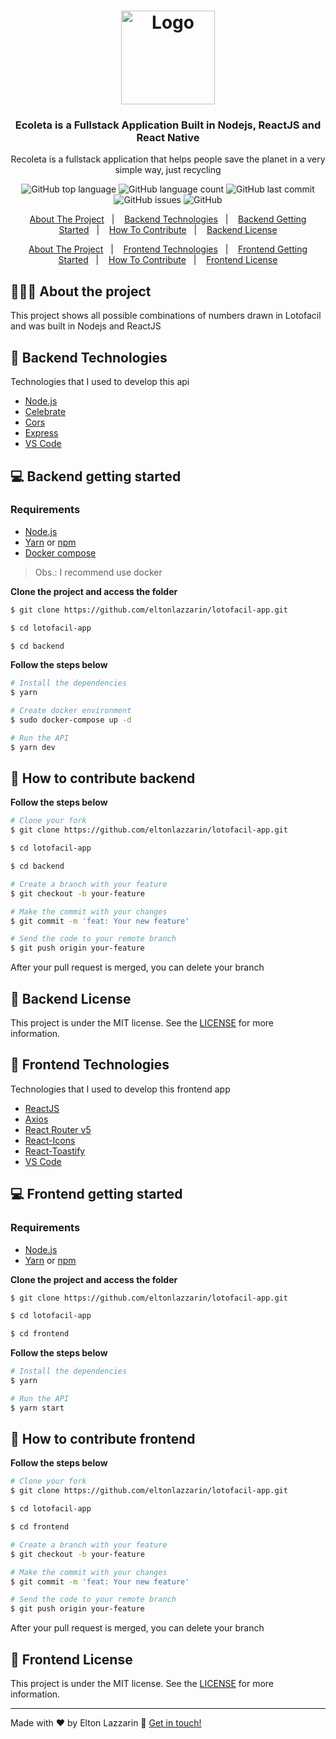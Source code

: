 <h1 align="center">
	<img alt="Logo" src="https://github.com/eltonlazzarin/lotofacil-app/blob/master/frontend/src/assets/lottery.png" height="150px" width="150px" />
</h1>

<h3 align="center">
  Ecoleta is a Fullstack Application Built in Nodejs, ReactJS and React Native
</h3>

<p align="center">Recoleta is a fullstack application that helps people save the planet in a very simple way, just recycling</p>

<p align="center">
  <img alt="GitHub top language" src="https://img.shields.io/github/languages/top/eltonlazzarin/lotofacil-app">

  <img alt="GitHub language count" src="https://img.shields.io/github/languages/count/eltonlazzarin/lotofacil-app">

  <img alt="GitHub last commit" src="https://img.shields.io/github/last-commit/eltonlazzarin/lotofacil-app">

  <img alt="GitHub issues" src="https://img.shields.io/github/issues/eltonlazzarin/lotofacil-app">
  
  <img alt="GitHub" src="https://img.shields.io/github/license/eltonlazzarin/lotofacil-app">
</p>

<p align="center">
  <a href="#-about-the-project">About The Project</a>&nbsp;&nbsp;&nbsp;|&nbsp;&nbsp;&nbsp;
  <a href="#-backend-technologies">Backend Technologies</a>&nbsp;&nbsp;&nbsp;|&nbsp;&nbsp;&nbsp;
  <a href="#-backend-getting-started">Backend Getting Started</a>&nbsp;&nbsp;&nbsp;|&nbsp;&nbsp;&nbsp;
  <a href="#-how-to-contribute-backend">How To Contribute</a>&nbsp;&nbsp;&nbsp;|&nbsp;&nbsp;&nbsp;
  <a href="#-backend-license">Backend License</a>
</p>

<p align="center">
  <a href="#-about-the-project">About The Project</a>&nbsp;&nbsp;&nbsp;|&nbsp;&nbsp;&nbsp; 
  <a href="#-frontend-technologies">Frontend Technologies</a>&nbsp;&nbsp;&nbsp;|&nbsp;&nbsp;&nbsp;
  <a href="#-frontend-getting-started">Frontend Getting Started</a>&nbsp;&nbsp;&nbsp;|&nbsp;&nbsp;&nbsp;
  <a href="#-how-to-contribute-frontend">How To Contribute</a>&nbsp;&nbsp;&nbsp;|&nbsp;&nbsp;&nbsp;
  <a href="#-frontend-license">Frontend License</a>
</p>

## 👨🏻‍💻 About the project

<p>This project shows all possible combinations of numbers drawn in Lotofacil and was built in Nodejs and ReactJS</p>

## 🚀 Backend Technologies

Technologies that I used to develop this api

- [Node.js](https://nodejs.org/en)
- [Celebrate](https://github.com/arb/celebrate)
- [Cors](https://github.com/expressjs/cors)
- [Express](https://github.com/expressjs/express)
- [VS Code](https://code.visualstudio.com)

## 💻 Backend getting started

### Requirements

- [Node.js](https://nodejs.org/en/)
- [Yarn](https://classic.yarnpkg.com/) or [npm](https://www.npmjs.com/)
- [Docker compose](https://docs.docker.com/compose/install)

> Obs.: I recommend use docker

**Clone the project and access the folder**

```bash
$ git clone https://github.com/eltonlazzarin/lotofacil-app.git

$ cd lotofacil-app

$ cd backend
```

**Follow the steps below**

```bash
# Install the dependencies
$ yarn

# Create docker environment
$ sudo docker-compose up -d

# Run the API
$ yarn dev
```

## 🤔 How to contribute backend

**Follow the steps below**

```bash
# Clone your fork
$ git clone https://github.com/eltonlazzarin/lotofacil-app.git

$ cd lotofacil-app

$ cd backend

# Create a branch with your feature
$ git checkout -b your-feature

# Make the commit with your changes
$ git commit -m 'feat: Your new feature'

# Send the code to your remote branch
$ git push origin your-feature
```

After your pull request is merged, you can delete your branch

## 📝 Backend License

This project is under the MIT license. See the [LICENSE](https://github.com/eltonlazzarin/lotofacil-app/blob/master/LICENSE) for more information.

## 🚀 Frontend Technologies

Technologies that I used to develop this frontend app

- [ReactJS](https://nodejs.org/en)
- [Axios](https://github.com/axios/axios)
- [React Router v5](https://github.com/ReactTraining/react-router)
- [React-Icons](http://react-icons.github.io/react-icons/)
- [React-Toastify](https://github.com/fkhadra/react-toastify)
- [VS Code](https://code.visualstudio.com)

## 💻 Frontend getting started

### Requirements

- [Node.js](https://nodejs.org/en/)
- [Yarn](https://classic.yarnpkg.com/) or [npm](https://www.npmjs.com/)

**Clone the project and access the folder**

```bash
$ git clone https://github.com/eltonlazzarin/lotofacil-app.git

$ cd lotofacil-app

$ cd frontend
```

**Follow the steps below**

```bash
# Install the dependencies
$ yarn

# Run the API
$ yarn start
```

## 🤔 How to contribute frontend

**Follow the steps below**

```bash
# Clone your fork
$ git clone https://github.com/eltonlazzarin/lotofacil-app.git

$ cd lotofacil-app

$ cd frontend

# Create a branch with your feature
$ git checkout -b your-feature

# Make the commit with your changes
$ git commit -m 'feat: Your new feature'

# Send the code to your remote branch
$ git push origin your-feature
```

After your pull request is merged, you can delete your branch

## 📝 Frontend License

This project is under the MIT license. See the [LICENSE](https://github.com/eltonlazzarin/lotofacil-app/blob/master/LICENSE) for more information.

---

Made with ♥ by Elton Lazzarin :wave: [Get in touch!](https://www.linkedin.com/in/eltonlazzarin/)
